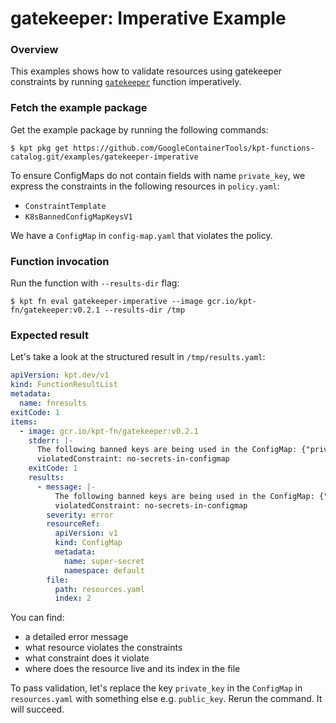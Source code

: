 # gatekeeper: Imperative Example

### Overview

This examples shows how to validate resources using gatekeeper constraints by
running [`gatekeeper`] function imperatively.

### Fetch the example package

Get the example package by running the following commands:

```shell
$ kpt pkg get https://github.com/GoogleContainerTools/kpt-functions-catalog.git/examples/gatekeeper-imperative
```

To ensure ConfigMaps do not contain fields with name `private_key`, we express
the constraints in the following resources in `policy.yaml`:

- `ConstraintTemplate`
- `K8sBannedConfigMapKeysV1`

We have a `ConfigMap` in `config-map.yaml` that violates the policy.

### Function invocation

Run the function with `--results-dir` flag:

```shell
$ kpt fn eval gatekeeper-imperative --image gcr.io/kpt-fn/gatekeeper:v0.2.1 --results-dir /tmp
```

### Expected result

Let's take a look at the structured result in `/tmp/results.yaml`:

```yaml
apiVersion: kpt.dev/v1
kind: FunctionResultList
metadata:
  name: fnresults
exitCode: 1
items:
  - image: gcr.io/kpt-fn/gatekeeper:v0.2.1
    stderr: |-
      The following banned keys are being used in the ConfigMap: {"private_key"}
      violatedConstraint: no-secrets-in-configmap
    exitCode: 1
    results:
      - message: |-
          The following banned keys are being used in the ConfigMap: {"private_key"}
          violatedConstraint: no-secrets-in-configmap
        severity: error
        resourceRef:
          apiVersion: v1
          kind: ConfigMap
          metadata:
            name: super-secret
            namespace: default
        file:
          path: resources.yaml
          index: 2
```

You can find:

- a detailed error message
- what resource violates the constraints
- what constraint does it violate
- where does the resource live and its index in the file

To pass validation, let's replace the key `private_key` in the `ConfigMap` in
`resources.yaml` with something else e.g. `public_key`. Rerun the command. It
will succeed.

[`gatekeeper`]: https://catalog.kpt.dev/gatekeeper/v0.1/
